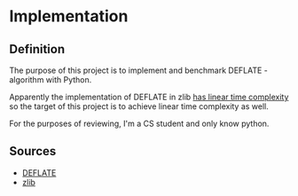 # Implementation

## Definition

The purpose of this project is to implement and benchmark DEFLATE -algorithm with Python.

Apparently the implementation of DEFLATE in zlib [has linear time complexity](https://stackoverflow.com/questions/39654986/time-complexity-of-zlibs-deflate-algorithm) so the target of this project is to achieve linear time complexity as well.

For the purposes of reviewing, I'm a CS student and only know python.

## Sources

* [DEFLATE](https://en.wikipedia.org/wiki/Deflate)
* [zlib](https://github.com/madler/zlib)
